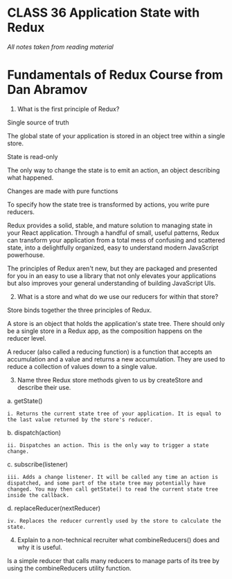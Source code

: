 # CLASS 36 Application State with Redux

*All notes taken from reading material*

# Fundamentals of Redux Course from Dan Abramov

1. What is the first principle of Redux?

Single source of truth

The global state of your application is stored in an object tree within a single store.

State is read-only

The only way to change the state is to emit an action, an object describing what happened.

Changes are made with pure functions

To specify how the state tree is transformed by actions, you write pure reducers.

Redux provides a solid, stable, and mature solution to managing state in your React application. Through a handful of small, useful patterns, Redux can transform your application from a total mess of confusing and scattered state, into a delightfully organized, easy to understand modern JavaScript powerhouse.

The principles of Redux aren't new, but they are packaged and presented for you in an easy to use a library that not only elevates your applications but also improves your general understanding of building JavaScript UIs.

2. What is a store and what do we use our reducers for within that store?

Store binds together the three principles of Redux. 

A store is an object that holds the application's state tree. There should only be a single store in a Redux app, as the composition happens on the reducer level.

A reducer (also called a reducing function) is a function that accepts an accumulation and a value and returns a new accumulation. They are used to reduce a collection of values down to a single value.

3. Name three Redux store methods given to us by createStore and describe their use.

  a.  getState()

    i. Returns the current state tree of your application. It is equal to the last value returned by the store's reducer.

  b. dispatch(action)

    ii. Dispatches an action. This is the only way to trigger a state change.

  c. subscribe(listener)

    iii. Adds a change listener. It will be called any time an action is dispatched, and some part of the state tree may potentially have changed. You may then call getState() to read the current state tree inside the callback.

  d. replaceReducer(nextReducer)

    iv. Replaces the reducer currently used by the store to calculate the state.

4. Explain to a non-technical recruiter what combineReducers() does and why it is useful.

Is a simple reducer that calls many reducers to manage parts of its tree by using the combineReducers utility function.